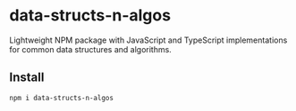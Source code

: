 # data-structs-n-algos

Lightweight NPM package with JavaScript and TypeScript implementations for common data structures and algorithms.

## Install

`npm i data-structs-n-algos`
